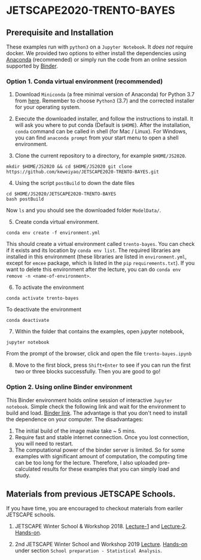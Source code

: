 # JETSCAPE2020-TRENTO-BAYES

## Prerequisite and Installation

These examples run with `python3` on a `Jupyter Notebook`. It *does not* require docker.
We provided two options to either install the dependencies using [Anaconda](https://www.anaconda.com/) (recommended) or simply run the code from an online session supported by [Binder](https://mybinder.org/).

### Option 1. Conda virtual environment (recommended)

1. Download `Miniconda` (a free minimal version of Anaconda) for Python 3.7 from [here](https://docs.conda.io/en/latest/miniconda.html). Remember to choose `Python3` (3.7) and the corrected installer for your operating system.

2. Execute the downloaded installer, and follow the instructions to install.
It will ask you where to put conda (Default is `$HOME`). After the installation, `conda` command can be called in shell (for Mac / Linux). For Windows, you can find `anaconda prompt` from your start menu to open a shell environment.

3. Clone the current repository to a directory, for example `$HOME/JS2020`.
```
mkdir $HOME/JS2020 && cd $HOME/JS2020 git clone https://github.com/keweiyao/JETSCAPE2020-TRENTO-BAYES.git 
```

4. Using the script `postBuild` to down the date files  
```
cd $HOME/JS2020/JETSCAPE2020-TRENTO-BAYES 
bash postBuild 
```
Now `ls` and you should see the downloaded folder `ModelData/`.

5. Create conda virtual environment.
```
conda env create -f environment.yml 
```
This should create a virtual environment called `trento-bayes`. You can check if it exists and its location by `conda env list`. The required libraries are installed in this environment (these libraries are listed in `environment.yml`, except for `emcee` package, which is listed in the `pip` `requirements.txt`). If you want to delete this environment after the lecture, you can do `conda env remove -n <name-of-environment>`.

6. To activate the environment 
```
conda activate trento-bayes 
```
To deactivate the environment 
```
conda deactivate 
```

7. Within the folder that contains the examples, open jupyter notebook, 
```
jupyter notebook 
```
From the prompt of the browser, click and open the file `trento-bayes.ipynb`

8. Move to the first block, press `Shift+Enter` to see if you can run the first two or three blocks successfully. 
Then you are good to go!

### Option 2. Using online Binder environment

This Binder environment holds online session of interactive `Jupyter notebook`. 
Simple check the following link and wait for the environment to build and load.
[Binder link](https://mybinder.org/v2/gh/keweiyao/JETSCAPE2020-TRENTO-BAYES/master ).
The advantage is that you don't need to install the dependence on your computer. 
The disadvantages: 
1. The initial build of the image make take ~ 5 mins.
2. Require fast and stable internet connection. Once you lost connection, you will need to restart.
3. The computational power of the binder server is limited. So for some examples with significant amount of computation, the computing time can be too long for the lecture. Therefore, I also uploaded pre-calculated results for these examples that you can simply load and study.

## Materials from previous JETSCAPE Schools.

If you have time, you are encouraged to checkout materials from eariler JETSCAPE schools.

1. JETSCAPE Winter School & Workshop 2018.
[Lecture-1](https://indico.bnl.gov/event/3958/contributions/12067/attachments/10945/13352/WS_Statistics_Theory.pdf) and 
[Lecture-2](https://indico.bnl.gov/event/3958/contributions/12064/attachments/10943/13350/WS_Exercise_Pres.pdf).
[Hands-on](https://sites.google.com/a/lbl.gov/jetscape2018/home/school-material/school-preparation).

2. 2nd JETSCAPE Winter School and Workshop 2019
[Lecture](https://indico.bnl.gov/event/5031/contributions/25828/attachments/21430/29220/WS_Theory_Exercises.pdf).
[Hands-on](https://indico.bnl.gov/event/5031/page/115-school-material) under section `School preparation - Statistical Analysis`.
